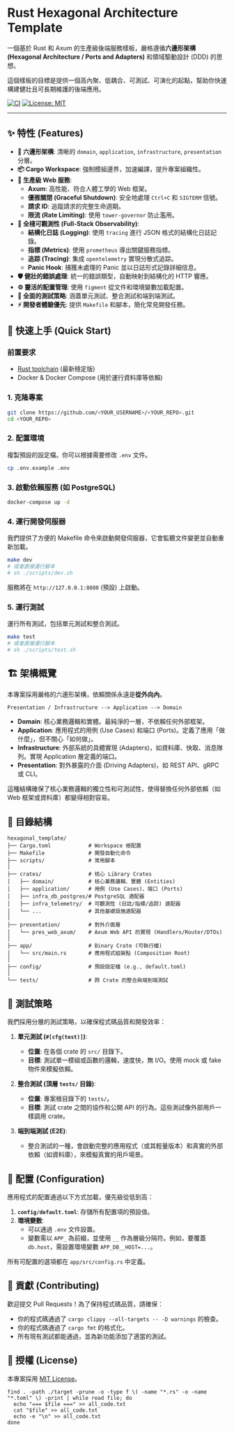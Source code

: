 # Rust Hexagonal Architecture Template

一個基於 Rust 和 Axum 的生產級後端服務樣板，嚴格遵循**六邊形架構 (Hexagonal Architecture / Ports and Adapters)** 和領域驅動設計 (DDD) 的思想。

這個樣板的目標是提供一個高內聚、低耦合、可測試、可演化的起點，幫助你快速構建健壯且可長期維護的後端應用。

[![CI](https://github.com/<YOUR_USERNAME>/<YOUR_REPO>/actions/workflows/ci.yml/badge.svg)](https://github.com/<YOUR_USERNAME>/<YOUR_REPO>/actions/workflows/ci.yml)
[![License: MIT](https://img.shields.io/badge/License-MIT-yellow.svg)](https://opensource.org/licenses/MIT)

---

## ✨ 特性 (Features)

- **🧅 六邊形架構**: 清晰的 `domain`, `application`, `infrastructure`, `presentation` 分層。
- **📦 Cargo Workspace**: 強制模組邊界，加速編譯，提升專案組織性。
- **🚀 生產級 Web 服務**:
  - **Axum**: 高性能、符合人體工學的 Web 框架。
  - **優雅關閉 (Graceful Shutdown)**: 安全地處理 `Ctrl+C` 和 `SIGTERM` 信號。
  - **請求 ID**: 追蹤請求的完整生命週期。
  - **限流 (Rate Limiting)**: 使用 `tower-governor` 防止濫用。
- **🔭 全棧可觀測性 (Full-Stack Observability)**:
  - **結構化日誌 (Logging)**: 使用 `tracing` 進行 JSON 格式的結構化日誌記錄。
  - **指標 (Metrics)**: 使用 `prometheus` 導出關鍵服務指標。
  - **追踪 (Tracing)**: 集成 `opentelemetry` 實現分散式追踪。
  - **Panic Hook**: 捕獲未處理的 Panic 並以日誌形式記錄詳細信息。
- **🛡️ 健壯的錯誤處理**: 統一的錯誤類型，自動映射到結構化的 HTTP 響應。
- **⚙️ 靈活的配置管理**: 使用 `figment` 從文件和環境變數加載配置。
- **🧪 全面的測試策略**: 涵蓋單元測試、整合測試和端到端測試。
- **⚡ 開發者體驗優先**: 提供 `Makefile` 和腳本，簡化常見開發任務。

## 🚀 快速上手 (Quick Start)

### 前置要求

- [Rust toolchain](https://www.rust-lang.org/tools/install) (最新穩定版)
- Docker & Docker Compose (用於運行資料庫等依賴)

### 1. 克隆專案

```bash
git clone https://github.com/<YOUR_USERNAME>/<YOUR_REPO>.git
cd <YOUR_REPO>
```

### 2. 配置環境

複製預設的設定檔。你可以根據需要修改 `.env` 文件。

```bash
cp .env.example .env
```

### 3. 啟動依賴服務 (如 PostgreSQL)

```bash
docker-compose up -d
```

### 4. 運行開發伺服器

我們提供了方便的 Makefile 命令來啟動開發伺服器，它會監聽文件變更並自動重新加載。

```bash
make dev
# 或者直接運行腳本
# sh ./scripts/dev.sh
```

服務將在 `http://127.0.0.1:8080` (預設) 上啟動。

### 5. 運行測試

運行所有測試，包括單元測試和整合測試。

```bash
make test
# 或者直接運行腳本
# sh ./scripts/test.sh
```

## 🏗️ 架構概覽

本專案採用嚴格的六邊形架構，依賴關係永遠是**從外向內**。

```
Presentation / Infrastructure --> Application --> Domain
```

- **Domain**: 核心業務邏輯和實體。最純淨的一層，不依賴任何外部框架。
- **Application**: 應用程式的用例 (Use Cases) 和端口 (Ports)。定義了應用「做什麼」，但不關心「如何做」。
- **Infrastructure**: 外部系統的具體實現 (Adapters)，如資料庫、快取、消息隊列。實現 Application 層定義的端口。
- **Presentation**: 對外暴露的介面 (Driving Adapters)，如 REST API、gRPC 或 CLI。

這種結構確保了核心業務邏輯的獨立性和可測試性，使得替換任何外部依賴（如 Web 框架或資料庫）都變得相對容易。

## 📁 目錄結構

```text
hexagonal_template/
├── Cargo.toml            # Workspace 根配置
├── Makefile              # 開發自動化命令
├── scripts/              # 常用腳本
│
├── crates/               # 核心 Library Crates
│   ├── domain/           # 核心業務邏輯、實體 (Entities)
│   ├── application/      # 用例 (Use Cases)、端口 (Ports)
│   ├── infra_db_postgres/# PostgreSQL 適配器
│   ├── infra_telemetry/  # 可觀測性 (日誌/指標/追踪) 適配器
│   └── ...               # 其他基礎設施適配器
│
├── presentation/         # 對外介面層
│   └── pres_web_axum/    # Axum Web API 的實現 (Handlers/Router/DTOs)
│
├── app/                  # Binary Crate (可執行檔)
│   └── src/main.rs       # 應用程式組裝點 (Composition Root)
│
├── config/               # 預設設定檔 (e.g., default.toml)
│
└── tests/                # 跨 Crate 的整合與端到端測試
```

## 🧪 測試策略

我們採用分層的測試策略，以確保程式碼品質和開發效率：

1.  **單元測試 (`#[cfg(test)]`)**:

    - **位置**: 在各個 crate 的 `src/` 目錄下。
    - **目標**: 測試單一模組或函數的邏輯，速度快，無 I/O。使用 mock 或 fake 物件來模擬依賴。

2.  **整合測試 (頂層 `tests/` 目錄)**:

    - **位置**: 專案根目錄下的 `tests/`。
    - **目標**: 測試 crate 之間的協作和公開 API 的行為。這些測試像外部用戶一樣調用 crate。

3.  **端到端測試 (E2E)**:
    - 整合測試的一種，會啟動完整的應用程式（或其輕量版本）和真實的外部依賴（如資料庫），來模擬真實的用戶場景。

## 🔧 配置 (Configuration)

應用程式的配置通過以下方式加載，優先級從低到高：

1.  **`config/default.toml`**: 存儲所有配置項的預設值。
2.  **環境變數**:
    - 可以通過 `.env` 文件設置。
    - 變數需以 `APP_` 為前綴，並使用 `__` 作為層級分隔符。例如，要覆蓋 `db.host`，需設置環境變數 `APP_DB__HOST=...`。

所有可配置的選項都在 `app/src/config.rs` 中定義。

## 📜 貢獻 (Contributing)

歡迎提交 Pull Requests！為了保持程式碼品質，請確保：

- 你的程式碼通過了 `cargo clippy --all-targets -- -D warnings` 的檢查。
- 你的程式碼通過了 `cargo fmt` 的格式化。
- 所有現有測試都能通過，並為新功能添加了適當的測試。

## 📄 授權 (License)

本專案採用 [MIT License](LICENSE)。

```
find . -path ./target -prune -o -type f \( -name "*.rs" -o -name "*.toml" \) -print | while read file; do
  echo "=== $file ===" >> all_code.txt
  cat "$file" >> all_code.txt
  echo -e "\n" >> all_code.txt
done

```
